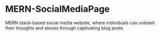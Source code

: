 # MERN-SocialMediaPage
MERN stack-based social media website, where individuals can unleash their thoughts and stories through captivating blog posts
